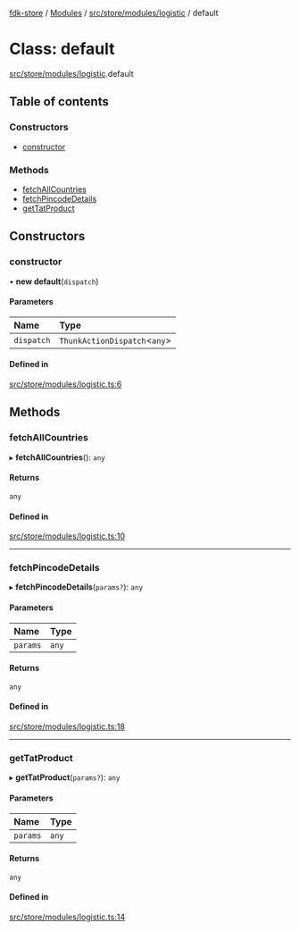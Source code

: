 [fdk-store](../README.md) / [Modules](../modules.md) / [src/store/modules/logistic](../modules/src_store_modules_logistic.md) / default

# Class: default

[src/store/modules/logistic](../modules/src_store_modules_logistic.md).default

## Table of contents

### Constructors

- [constructor](src_store_modules_logistic.default.md#constructor)

### Methods

- [fetchAllCountries](src_store_modules_logistic.default.md#fetchallcountries)
- [fetchPincodeDetails](src_store_modules_logistic.default.md#fetchpincodedetails)
- [getTatProduct](src_store_modules_logistic.default.md#gettatproduct)

## Constructors

### constructor

• **new default**(`dispatch`)

#### Parameters

| Name | Type |
| :------ | :------ |
| `dispatch` | `ThunkActionDispatch`<`any`\> |

#### Defined in

[src/store/modules/logistic.ts:6](https://gitlab.com/fynd/regrowth/fynd-platform/themes/shadowfire/-/blob/ef78e90/src/store/modules/logistic.ts#L6)

## Methods

### fetchAllCountries

▸ **fetchAllCountries**(): `any`

#### Returns

`any`

#### Defined in

[src/store/modules/logistic.ts:10](https://gitlab.com/fynd/regrowth/fynd-platform/themes/shadowfire/-/blob/ef78e90/src/store/modules/logistic.ts#L10)

___

### fetchPincodeDetails

▸ **fetchPincodeDetails**(`params?`): `any`

#### Parameters

| Name | Type |
| :------ | :------ |
| `params` | `any` |

#### Returns

`any`

#### Defined in

[src/store/modules/logistic.ts:18](https://gitlab.com/fynd/regrowth/fynd-platform/themes/shadowfire/-/blob/ef78e90/src/store/modules/logistic.ts#L18)

___

### getTatProduct

▸ **getTatProduct**(`params?`): `any`

#### Parameters

| Name | Type |
| :------ | :------ |
| `params` | `any` |

#### Returns

`any`

#### Defined in

[src/store/modules/logistic.ts:14](https://gitlab.com/fynd/regrowth/fynd-platform/themes/shadowfire/-/blob/ef78e90/src/store/modules/logistic.ts#L14)
